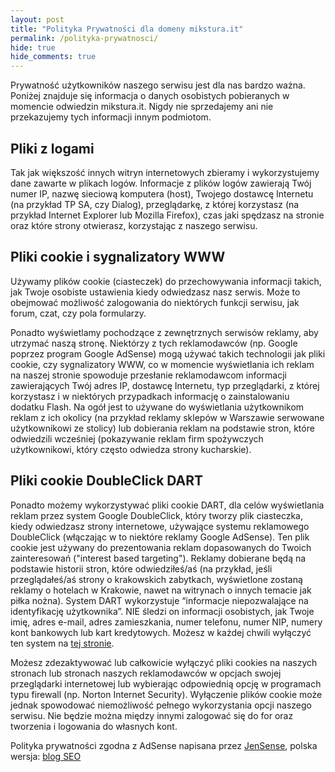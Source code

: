 ```yaml
---
layout: post
title: "Polityka Prywatności dla domeny mikstura.it"
permalink: /polityka-prywatnosci/
hide: true
hide_comments: true
---
```


<p>Prywatność użytkowników naszego serwisu jest dla nas bardzo ważna. Poniżej znajduje się informacja o danych osobistych pobieranych w momencie odwiedzin mikstura.it. Nigdy nie sprzedajemy ani nie przekazujemy tych informacji innym podmiotom.</p>
<h2>Pliki z logami</h2>
<p>Tak jak większość innych witryn internetowych zbieramy i wykorzystujemy dane zawarte w plikach logów. Informacje z plików logów zawierają Twój numer IP, nazwę sieciową komputera (host), Twojego dostawcę Internetu (na przykład TP SA, czy Dialog), przeglądarkę, z której korzystasz (na przykład Internet Explorer lub Mozilla Firefox), czas jaki spędzasz na stronie oraz które strony otwierasz, korzystając z naszego serwisu.</p>
<h2>Pliki cookie i sygnalizatory WWW</h2>
<p>Używamy plików cookie (ciasteczek) do przechowywania informacji takich, jak Twoje osobiste ustawienia kiedy odwiedzasz nasz serwis. Może to obejmować możliwość zalogowania do niektórych funkcji serwisu, jak forum, czat, czy pola formularzy.</p>
<p>Ponadto wyświetlamy pochodzące z zewnętrznych serwisów reklamy, aby utrzymać naszą stronę. Niektórzy z tych reklamodawców (np. Google poprzez program Google AdSense) mogą używać takich technologii jak pliki cookie, czy sygnalizatory WWW, co w momencie wyświetlania ich reklam na naszej stronie spowoduje przesłanie reklamodawcom informacji zawierających Twój adres IP, dostawcę Internetu, typ przeglądarki, z której korzystasz i w niektórych przypadkach informację o zainstalowaniu dodatku Flash. Na ogół jest to używane do wyświetlania użytkownikom reklam z ich okolicy (na przykład reklamy sklepów w Warszawie serwowane użytkownikowi ze stolicy) lub dobierania reklam na podstawie stron, które odwiedzili wcześniej (pokazywanie reklam firm spożywczych użytkownikowi, który często odwiedza strony kucharskie).</p>
<h2>Pliki cookie DoubleClick DART</h2>
<p>Ponadto możemy wykorzystywać pliki cookie DART, dla celów wyświetlania reklam przez system Google DoubleClick, który tworzy plik ciasteczka, kiedy odwiedzasz strony internetowe, używające systemu reklamowego DoubleClick (włączając w to niektóre reklamy Google AdSense). Ten plik cookie jest używany do prezentowania reklam dopasowanych do Twoich zainteresowań ("interest based targeting"). Reklamy dobierane będą na podstawie historii stron, które odwiedziłeś/aś (na przykład, jeśli przeglądałeś/aś strony o krakowskich zabytkach, wyświetlone zostaną reklamy o hotelach w Krakowie, nawet na witrynach o innych temacie jak piłka nożna). System DART wykorzystuje “informacje niepozwalające na identyfikację użytkownika”. NIE śledzi on informacji osobistych, jak Twoje imię, adres e-mail, adres zamieszkania, numer telefonu, numer NIP, numery kont bankowych lub kart kredytowych. Możesz w każdej chwili wyłączyć ten system na <a href="http://www.doubleclick.com/privacy/dart_adserving.aspx">tej stronie</a>.</p>
<p>Możesz zdezaktywować lub całkowicie wyłączyć pliki cookies na naszych stronach lub stronach naszych reklamodawców w opcjach swojej przeglądarki internetowej lub wybierając odpowiednią opcję w programach typu firewall (np. Norton Internet Security). Wyłączenie plików cookie może jednak spowodować niemożliwość pełnego wykorzystania opcji naszego serwisu. Nie będzie można między innymi zalogować się do for oraz tworzenia i logowania do własnych kont.</p>
<p>Polityka prywatności zgodna z AdSense napisana przez <a href="http://www.JenSense.com">JenSense</a>, polska wersja: <a href="http://www.fabrykaspamu.pl">blog SEO</a>
